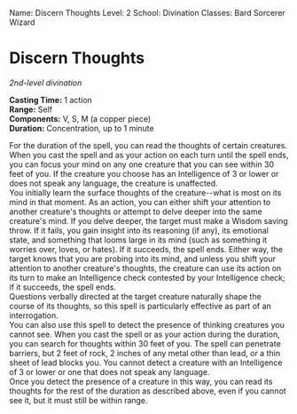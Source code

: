 Name: Discern Thoughts
Level: 2
School: Divination
Classes: Bard
         Sorcerer
         Wizard

# Discern Thoughts 
_2nd-level divination_ 

**Casting Time:** 1 action    
**Range:** Self    
**Components:** V, S, M (a copper piece)    
**Duration:** Concentration, up to 1 minute 

For the duration of the spell, you can read the thoughts of certain creatures. When you cast the spell and as your action on each turn until the spell ends, you can focus your mind on any one creature that you can see within 30 feet of you. If the creature you choose has an Intelligence of 3 or lower or does not speak any language, the creature is unaffected.    
You initially learn the surface thoughts of the creature--what is most on its mind in that moment. As an action, you can either shift your attention to another creature's thoughts or attempt to delve deeper into the same creature's mind. If you delve deeper, the target must make a Wisdom saving throw. If it fails, you gain insight into its reasoning (if any), its emotional state, and something that looms large in its mind (such as something it worries over, loves, or hates). If it succeeds, the spell ends. Either way, the target knows that you are probing into its mind, and unless you shift your attention to another creature's thoughts, the creature can use its action on its turn to make an Intelligence check contested by your Intelligence check; if it succeeds, the spell ends.    
Questions verbally directed at the target creature naturally shape the course of its thoughts, so this spell is particularly effective as part of an interrogation.    
You can also use this spell to detect the presence of thinking creatures you cannot see. When you cast the spell or as your action during the duration, you can search for thoughts within 30 feet of you. The spell can penetrate barriers, but 2 feet of rock, 2 inches of any metal other than lead, or a thin sheet of lead blocks you. You cannot detect a creature with an Intelligence of 3 or lower or one that does not speak any language.    
Once you detect the presence of a creature in this way, you can read its thoughts for the rest of the duration as described above, even if you cannot see it, but it must still be within range.